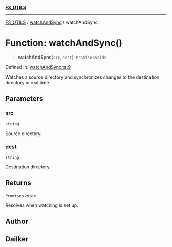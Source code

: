 [**FS_UTILS**](../../README.md)

***

[FS_UTILS](../../README.md) / [watchAndSync](../README.md) / watchAndSync

# Function: watchAndSync()

> **watchAndSync**(`src`, `dest`): `Promise`\<`void`\>

Defined in: [watchAndSync.ts:9](https://github.com/dailker/everyutil/blob/26e2bb73429918cf0d08899e9efd90b82a42c92e/src/fs/watchAndSync.ts#L9)

Watches a source directory and synchronizes changes to the destination directory in real time.

## Parameters

### src

`string`

Source directory.

### dest

`string`

Destination directory.

## Returns

`Promise`\<`void`\>

Resolves when watching is set up.

## Author

## Dailker
